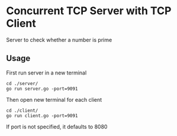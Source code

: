 # Concurrent TCP Server with TCP Client

Server to check whether a number is prime

## Usage

First run server in a new terminal

```
cd ./server/
go run server.go -port=9091
```

Then open new terminal for each client

```
cd ./client/
go run client.go -port=9091
```

If port is not specified, it defaults to 8080
